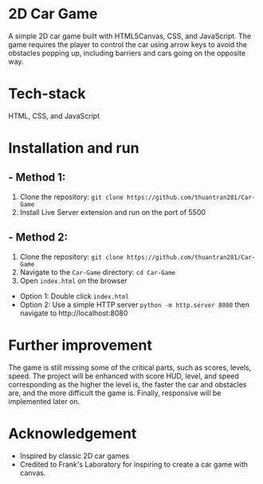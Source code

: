 # 2D Car Game
A simple 2D car game built with HTML5Canvas, CSS, and JavaScript. The game requires the player to control the car using arrow keys to avoid the obstacles popping up, including barriers and cars going on the opposite way.

# Tech-stack
HTML, CSS, and JavaScript 

# Installation and run
## - Method 1:
  1. Clone the repository: ```git clone https://github.com/thuantran281/Car-Game```
  2. Install Live Server extension and run on the port of 5500
## - Method 2:
  1. Clone the repository: ```git clone https://github.com/thuantran281/Car-Game```
  2. Navigate to the ```Car-Game``` directory: ```cd Car-Game```
  3. Open ```index.html``` on the browser
  - Option 1: Double click ```index.html```
  - Option 2: Use a simple HTTP server
  ```python -m http.server 8080```
  then navigate to http://localhost:8080

# Further improvement
The game is still missing some of the critical parts, such as scores, levels, speed. The project will be enhanced with score HUD, level, and speed corresponding as the higher the level is, the faster the car and obstacles are, and the more difficult the game 
is. Finally, responsive will be implemented later on.

# Acknowledgement
- Inspired by classic 2D car games
- Credited to Frank's Laboratory for inspiring to create a car game with canvas.
